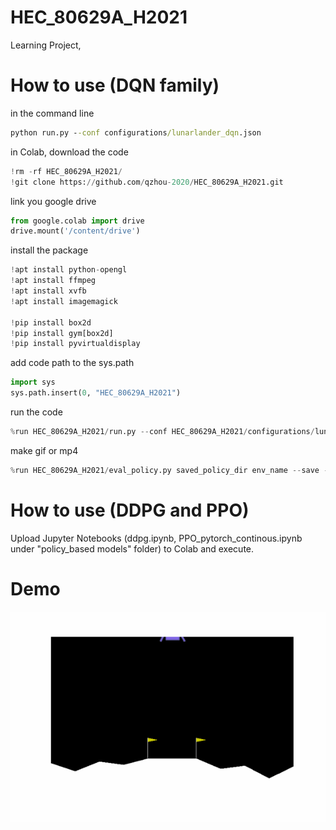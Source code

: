 # HEC_80629A_H2021
Learning Project,

# How to use (DQN family)

in the command line
```cmd
python run.py --conf configurations/lunarlander_dqn.json
```

in Colab, download the code
```python
!rm -rf HEC_80629A_H2021/
!git clone https://github.com/qzhou-2020/HEC_80629A_H2021.git
```

link you google drive

```python
from google.colab import drive
drive.mount('/content/drive')
```

install the package

```python
!apt install python-opengl
!apt install ffmpeg
!apt install xvfb
!apt install imagemagick

!pip install box2d
!pip install gym[box2d]
!pip install pyvirtualdisplay
```

add code path to the sys.path

```python
import sys
sys.path.insert(0, "HEC_80629A_H2021")
```
run the code

```python
%run HEC_80629A_H2021/run.py --conf HEC_80629A_H2021/configurations/lunarlander_ddqn_per.json
```

make gif or mp4
```python
%run HEC_80629A_H2021/eval_policy.py saved_policy_dir env_name --save --save-to filename.gif
```

# How to use (DDPG and PPO)

Upload Jupyter Notebooks (ddpg.ipynb, PPO_pytorch_continous.ipynb under "policy_based models" folder) to Colab and execute.

# Demo

![](./media/lunarlander_v2_1500.gif)
